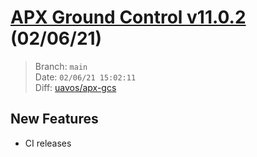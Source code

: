 # [APX Ground Control v11.0.2](https://github.com/uavos/apx-gcs/releases/tag/release-11.0.2) (02/06/21)

> Branch: `main`\
> Date: `02/06/21 15:02:11`\
> Diff: [uavos/apx-gcs](https://github.com/uavos/apx-gcs/compare/b42c313a266a90c253209b9cf3423ca89f81840c...10f4b9a42b29962fb167c319faab5305020a25df)

## New Features
* CI releases

